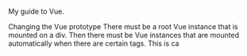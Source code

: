 My guide to Vue.

Changing the Vue prototype
There must be a root Vue instance that is mounted on a div. Then there must be Vue instances that are mounted automatically when there are certain tags. This is ca
<!--stackedit_data:
eyJoaXN0b3J5IjpbLTkyNjA1MTAxOV19
-->